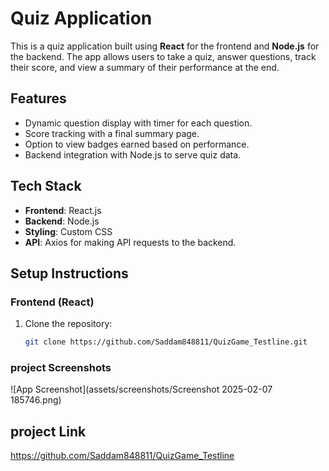 # Quiz Application

This is a quiz application built using **React** for the frontend and **Node.js** for the backend. The app allows users to take a quiz, answer questions, track their score, and view a summary of their performance at the end.

## Features
- Dynamic question display with timer for each question.
- Score tracking with a final summary page.
- Option to view badges earned based on performance.
- Backend integration with Node.js to serve quiz data.

## Tech Stack
- **Frontend**: React.js
- **Backend**: Node.js
- **Styling**: Custom CSS
- **API**: Axios for making API requests to the backend.

## Setup Instructions

### Frontend (React)
1. Clone the repository:
   ```bash
   git clone https://github.com/Saddam848811/QuizGame_Testline.git


### project Screenshots
![App Screenshot](assets/screenshots/Screenshot 2025-02-07 185746.png)

## project Link
https://github.com/Saddam848811/QuizGame_Testline
